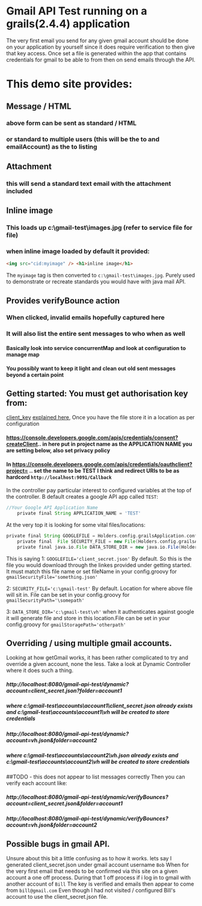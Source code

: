 Gmail API Test running on a grails(2.4.4) application
===

The very first email you send for any given gmail account should be done on your application by yourself since it does require verification to then give that key access. Once set a file is generated within the app that contains credentials for gmail to be able to from then on send emails through the API.


# This demo site provides:

##  Message / HTML
### above form can be sent as standard / HTML 
### or standard to multiple users (this will be the to and emailAccount) as the to listing

##  Attachment 
### this will send a standard text email with the attachment included

##  Inline image
### This loads up c:\gmail-test\images.jpg (refer to service file for file)
### when inline image loaded by default it provided:

```html 
<img src="cid:myimage" /> <h1>inline image</h1>
```

The `myimage` tag is then converted to `c:\gmail-test\images.jpg`. Purely used to demonstrate or recreate standards you would have with java mail API. 


## Provides verifyBounce action
### When clicked, invalid emails  hopefully captured here
### It will also list the entire sent messages to who when as well 
#### Basically look into service concurrentMap and look at configuration to manage map 
#### You possibly want to keep it light and clean out old sent messages beyond a certain point 


## Getting started: You must get authorisation key from:

[client_key](https://console.developers.google.com/flows/enableapi?apiid=gmail&credential=client_key) [explained here](https://developers.google.com/gmail/api/auth/web-server), Once you have the file store it in a location as per configuration

#### https://console.developers.google.com/apis/credentials/consent?createClient.. in here put in project name as the APPLICATION NAME you are setting below, also set privacy policy 

#### In https://console.developers.google.com/apis/credentials/oauthclient?project= .. set the name to be TEST I think and redirect URIs to be as hardcord `http://localhost:9091/Callback`

In the controller pay particular interest to configured variables at the top of the controller. B default creates a google API app called `TEST`:
 
```groovy
//Your Google API Application Name
	private final String APPLICATION_NAME = 'TEST'
```

At the very top it is looking for some vital files/locations:

```groovy
private final String GOOGLEFILE = Holders.config.grailsApplication.config.gmailSecurityFile ?:  'client_secret.json'
	private final  File SECURITY_FILE = new File(Holders.config.grailsApplication.config.gmailSecurityPath ?: 'c:\\\\gmail-test\\\\'+GOOGLEFILE);
	private final java.io.File DATA_STORE_DIR = new java.io.File(Holders.config.grailsApplication.config.gmailStoragePath ?: 'c:\\\\gmail-test\\\\vh')
```

This is saying
1: `GOOGLEFILE='client_secret.json'` By default. So this is the file you would download through the linkes provided under getting started. It must match this file name or set fileName  in your config.groovy for `gmailSecurityFile='something.json'`

2: `SECURITY_FILE='c:\gmail-test'` By default. Location for where above file will sit in. File can be set in your config.groovy for `gmailSecurityPath='\somepath'` 

3: `DATA_STORE_DIR='c:\gmail-test\vh'` when it authenticates against google it will generate file and store in this location.File can be set   in your config.groovy for `gmailStoragePath='otherpath'` 



## Overriding / using multiple gmail accounts.
Looking at how getGmail works, it has been rather complicated to try and override a given account, none the less. Take a look at Dynamic Controller where it does such a thing.

#####  http://localhost:8080/gmail-api-test/dynamic?account=client_secret.json?folder=account1
#####  where c:\gmail-test\accounts\account1\client_secret.json already exists and  c:\gmail-test\accounts\account1\vh will be created to store credentials

#####  http://localhost:8080/gmail-api-test/dynamic?account=vh.json&folder=account2
#####  where c:\gmail-test\accounts\account2\vh.json already exists and  c:\gmail-test\accounts\account2\vh will be created to store credentials


##TODO - this does not appear to list messages correctly
Then you can verify each account like:
##### http://localhost:8080/gmail-api-test/dynamic/verifyBounces?account=client_secret.json&folder=account1
##### http://localhost:8080/gmail-api-test/dynamic/verifyBounces?account=vh.json&folder=account2


## Possible bugs in gmail API.
Unsure about this bit a little confusing as to how it works. lets say I generated  client_secret.json under gmail account username `Bob`
When for the very first email that needs to be confirmed via this site on a given account a one off process. During that 1 off process if i log in to gmail with another account of `Bill` The key is verified and emails then appear to come from `bill@gmail.com` Even though I had not visited / configured Bill's account to use the client_secret.json file. 

